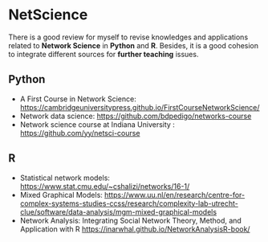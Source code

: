# NetScience

There is a good review for myself to revise knowledges and applications related to **Network Science** in **Python** and **R**. Besides, it is a good cohesion to integrate different sources for **further teaching** issues.

## Python
- A First Course in Network Science: https://cambridgeuniversitypress.github.io/FirstCourseNetworkScience/
- Network data science: https://github.com/bdpedigo/networks-course
- Network science course at Indiana University : https://github.com/yy/netsci-course

## R
- Statistical network models: https://www.stat.cmu.edu/~cshalizi/networks/16-1/
- Mixed Graphical Models: https://www.uu.nl/en/research/centre-for-complex-systems-studies-ccss/research/complexity-lab-utrecht-clue/software/data-analysis/mgm-mixed-graphical-models
- Network Analysis: Integrating Social Network Theory, Method, and Application with R https://inarwhal.github.io/NetworkAnalysisR-book/
